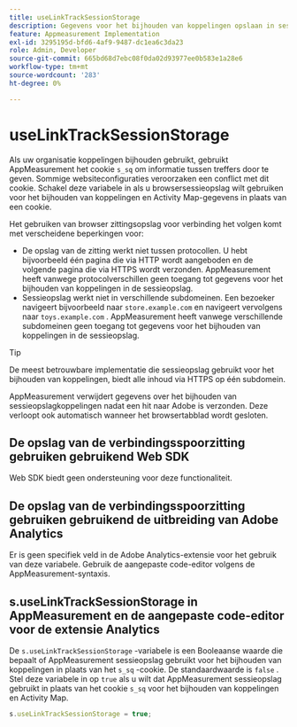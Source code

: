```yaml
---
title: useLinkTrackSessionStorage
description: Gegevens voor het bijhouden van koppelingen opslaan in sessieopslag in plaats van een cookie.
feature: Appmeasurement Implementation
exl-id: 3295195d-bfd6-4af9-9487-dc1ea6c3da23
role: Admin, Developer
source-git-commit: 665bd68d7ebc08f0da02d93977ee0b583e1a28e6
workflow-type: tm+mt
source-wordcount: '283'
ht-degree: 0%

---
```


# useLinkTrackSessionStorage

Als uw organisatie koppelingen bijhouden gebruikt, gebruikt AppMeasurement het cookie `s_sq` om informatie tussen treffers door te geven. Sommige websiteconfiguraties veroorzaken een conflict met dit cookie. Schakel deze variabele in als u browsersessieopslag wilt gebruiken voor het bijhouden van koppelingen en Activity Map-gegevens in plaats van een cookie.

Het gebruiken van browser zittingsopslag voor verbinding het volgen komt met verscheidene beperkingen voor:

* De opslag van de zitting werkt niet tussen protocollen. U hebt bijvoorbeeld één pagina die via HTTP wordt aangeboden en de volgende pagina die via HTTPS wordt verzonden. AppMeasurement heeft vanwege protocolverschillen geen toegang tot gegevens voor het bijhouden van koppelingen in de sessieopslag.
* Sessieopslag werkt niet in verschillende subdomeinen. Een bezoeker navigeert bijvoorbeeld naar `store.example.com` en navigeert vervolgens naar `toys.example.com` . AppMeasurement heeft vanwege verschillende subdomeinen geen toegang tot gegevens voor het bijhouden van koppelingen in de sessieopslag.

>[!TIP]
>
>De meest betrouwbare implementatie die sessieopslag gebruikt voor het bijhouden van koppelingen, biedt alle inhoud via HTTPS op één subdomein.

AppMeasurement verwijdert gegevens over het bijhouden van sessieopslagkoppelingen nadat een hit naar Adobe is verzonden. Deze verloopt ook automatisch wanneer het browsertabblad wordt gesloten.

## De opslag van de verbindingsspoorzitting gebruiken gebruikend Web SDK

Web SDK biedt geen ondersteuning voor deze functionaliteit.

## De opslag van de verbindingsspoorzitting gebruiken gebruikend de uitbreiding van Adobe Analytics

Er is geen specifiek veld in de Adobe Analytics-extensie voor het gebruik van deze variabele. Gebruik de aangepaste code-editor volgens de AppMeasurement-syntaxis.

## s.useLinkTrackSessionStorage in AppMeasurement en de aangepaste code-editor voor de extensie Analytics

De `s.useLinkTrackSessionStorage` -variabele is een Booleaanse waarde die bepaalt of AppMeasurement sessieopslag gebruikt voor het bijhouden van koppelingen in plaats van het `s_sq` -cookie. De standaardwaarde is `false` . Stel deze variabele in op `true` als u wilt dat AppMeasurement sessieopslag gebruikt in plaats van het cookie `s_sq` voor het bijhouden van koppelingen en Activity Map.

```js
s.useLinkTrackSessionStorage = true;
```
